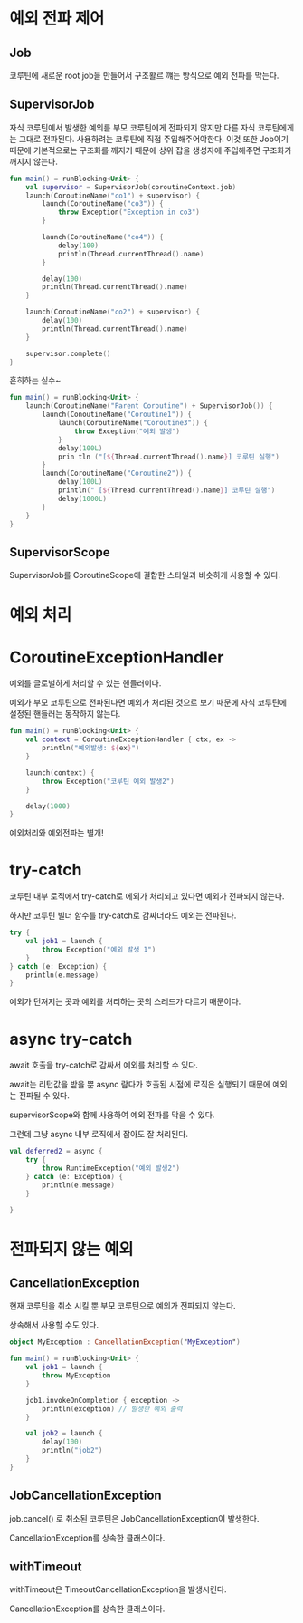 # 예외 전파 제어

## Job

코루틴에 새로운 root job을 만들어서 구조활르 꺠는 방식으로 예외 전파를 막는다.

## SupervisorJob

자식 코루틴에서 발생한 예외를 부모 코루틴에게 전파되지 않지만 다른 자식 코루틴에게는 그대로 전파된다.
사용하려는 코루틴에 직접 주입해주어야한다.
이것 또한 Job이기 때문에 기본적으로는 구조화를 깨지기 때문에 상위 잡을 생성자에 주입해주면 구조화가 깨지지 않는다.

```kotlin
fun main() = runBlocking<Unit> {
    val supervisor = SupervisorJob(coroutineContext.job)
    launch(CoroutineName("co1") + supervisor) {
        launch(CoroutineName("co3")) {
            throw Exception("Exception in co3")
        }

        launch(CoroutineName("co4")) {
            delay(100)
            println(Thread.currentThread().name)
        }

        delay(100)
        println(Thread.currentThread().name)
    }

    launch(CoroutineName("co2") + supervisor) {
        delay(100)
        println(Thread.currentThread().name)
    }

    supervisor.complete()
}

```

흔히하는 실수~

```kotlin
fun main() = runBlocking<Unit> {
    launch(CoroutineName("Parent Coroutine") + SupervisorJob()) {
        launch(ConoutineName("Coroutine1")) {
            launch(CoroutineName("Coroutine3")) {
                throw Exception("예외 발생")
            }
            delay(100L)
            prin tln ("[${Thread.currentThread().name}] 코루틴 실행")
        }
        launch(CoroutineName("Coroutine2")) {
            delay(100L)
            println(" [${Thread.currentThread().name}] 코루틴 실행")
            delay(1000L)
        }
    }
}
```

## SupervisorScope

SupervisorJob를 CoroutineScope에 결합한 스타일과 비슷하게 사용할 수 있다.


# 예외 처리

# CoroutineExceptionHandler

예외를 글로벌하게 처리할 수 있는 핸들러이다.

예외가 부모 코루틴으로 전파된다면 예외가 처리된 것으로 보기 때문에 자식 코루틴에 설정된 핸들러는 동작하지 않는다.

```kotlin
fun main() = runBlocking<Unit> {
    val context = CoroutineExceptionHandler { ctx, ex ->
        println("예외발생: ${ex}")
    }

    launch(context) {
        throw Exception("코루틴 예외 발생2")
    }

    delay(1000)
}
```
예외처리와 예외전파는 별개!

# try-catch

코루틴 내부 로직에서 try-catch로 에외가 처리되고 있다면 예외가 전파되지 않는다.

하지만 코루틴 빌더 함수를 try-catch로 감싸더라도 예외는 전파된다.

```kotlin
try {
    val job1 = launch {
        throw Exception("예외 발생 1")
    }
} catch (e: Exception) {
    println(e.message)
}
```
예외가 던져지는 곳과 예외를 처리하는 곳의 스레드가 다르기 때문이다.


# async try-catch

await 호출을 try-catch로 감싸서 예외를 처리할 수 있다.

await는 리턴값을 받을 뿐 async 람다가 호출된 시점에 로직은 실행되기 때문에 예외는 전파될 수 있다. 

supervisorScope와 함께 사용하여 예외 전파를 막을 수 있다.

그런데 그냥 async 내부 로직에서 잡아도 잘 처리된다.

```kotlin
val deferred2 = async {
    try {
        throw RuntimeException("예외 발생2")
    } catch (e: Exception) {
        println(e.message)
    }

}
```

# 전파되지 않는 예외

## CancellationException

현재 코루틴을 취소 시킬 뿐 부모 코루틴으로 예외가 전파되지 않는다.

상속해서 사용할 수도 있다.

```kotlin
object MyException : CancellationException("MyException")

fun main() = runBlocking<Unit> {
    val job1 = launch {
        throw MyException
    }

    job1.invokeOnCompletion { exception ->
        println(exception) // 발생한 예외 출력
    }

    val job2 = launch {
        delay(100)
        println("job2")
    }
}

```

## JobCancellationException

job.cancel() 로 취소된 코루틴은 JobCancellationException이 발생한다.

CancellationException를 상속한 클래스이다.

## withTimeout

withTimeout은 TimeoutCancellationException을 발생시킨다.

CancellationException를 상속한 클래스이다.
